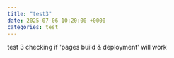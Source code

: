 ```yaml
---
title: "test3"
date: 2025-07-06 10:20:00 +0000
categories: test
---
```

test 3 checking if 'pages build & deployment' will work
